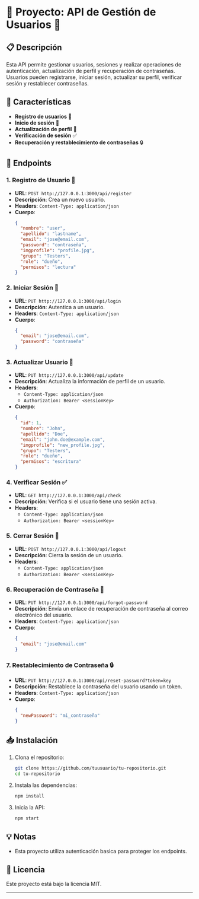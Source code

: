 # 🌟 Proyecto: API de Gestión de Usuarios 🌟

## 📋 Descripción

Esta API permite gestionar usuarios, sesiones y realizar operaciones de autenticación, actualización de perfil y recuperación de contraseñas. Usuarios pueden registrarse, iniciar sesión, actualizar su perfil, verificar sesión y restablecer contraseñas. 

## 🚀 Características
- **Registro de usuarios** 👤
- **Inicio de sesión** 🔑
- **Actualización de perfil** 📝
- **Verificación de sesión** ✅
- **Recuperación y restablecimiento de contraseñas** 🔒

## 📌 Endpoints

### 1. Registro de Usuario 👤

- **URL**: `POST http://127.0.0.1:3000/api/register`
- **Descripción**: Crea un nuevo usuario.
- **Headers**: `Content-Type: application/json`
- **Cuerpo**:
  ```json
  {
    "nombre": "user",
    "apellido": "lastname",
    "email": "jose@email.com",
    "password": "contraseña",
    "imgprofile": "profile.jpg",
    "grupo": "Testers",
    "role": "dueño",
    "permisos": "lectura"
  }
  ```

### 2. Iniciar Sesión 🔑

- **URL**: `PUT http://127.0.0.1:3000/api/login`
- **Descripción**: Autentica a un usuario.
- **Headers**: `Content-Type: application/json`
- **Cuerpo**:
  ```json
  {
    "email": "jose@email.com",
    "password": "contraseña"
  }
  ```

### 3. Actualizar Usuario 📝

- **URL**: `PUT http://127.0.0.1:3000/api/update`
- **Descripción**: Actualiza la información de perfil de un usuario.
- **Headers**:
  - `Content-Type: application/json`
  - `Authorization: Bearer <sessionKey>`
- **Cuerpo**:
  ```json
  {
    "id": 1,
    "nombre": "John",
    "apellido": "Doe",
    "email": "john.doe@example.com",
    "imgprofile": "new_profile.jpg",
    "grupo": "Testers",
    "role": "dueño",
    "permisos": "escritura"
  }
  ```

### 4. Verificar Sesión ✅

- **URL**: `GET http://127.0.0.1:3000/api/check`
- **Descripción**: Verifica si el usuario tiene una sesión activa.
- **Headers**:
  - `Content-Type: application/json`
  - `Authorization: Bearer <sessionKey>`

### 5. Cerrar Sesión 🚪

- **URL**: `POST http://127.0.0.1:3000/api/logout`
- **Descripción**: Cierra la sesión de un usuario.
- **Headers**:
  - `Content-Type: application/json`
  - `Authorization: Bearer <sessionKey>`

### 6. Recuperación de Contraseña 📧

- **URL**: `PUT http://127.0.0.1:3000/api/forgot-password`
- **Descripción**: Envía un enlace de recuperación de contraseña al correo electrónico del usuario.
- **Headers**: `Content-Type: application/json`
- **Cuerpo**:
  ```json
  {
    "email": "jose@email.com"
  }
  ```

### 7. Restablecimiento de Contraseña 🔒

- **URL**: `PUT http://127.0.0.1:3000/api/reset-password?token=key`
- **Descripción**: Restablece la contraseña del usuario usando un token.
- **Headers**: `Content-Type: application/json`
- **Cuerpo**:
  ```json
  {
    "newPassword": "mi_contraseña"
  }
  ```

## 📥 Instalación

1. Clona el repositorio:
   ```bash
   git clone https://github.com/tuusuario/tu-repositorio.git
   cd tu-repositorio
   ```

2. Instala las dependencias:
   ```bash
   npm install
   ```

3. Inicia la API:
   ```bash
   npm start
   ```

## 💡 Notas

- Esta proyecto utiliza autenticación basica para proteger los endpoints.

## 📝 Licencia

Este proyecto está bajo la licencia MIT. 

---
